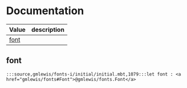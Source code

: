 # Documentation
|Value|description|
|---|---|
|[font](#font)||

## font

```moonbit
:::source,gmlewis/fonts-i/initial/initial.mbt,1079:::let font : <a href="gmlewis/fonts#Font">@gmlewis/fonts.Font</a>
```

